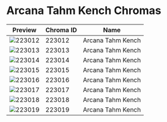 # Arcana Tahm Kench Chromas



| Preview | Chroma ID | Name |
|---------|-----------|------|
| ![223012](https://raw.communitydragon.org/latest/plugins/rcp-be-lol-game-data/global/default/v1/champion-chroma-images/223/223012.png) | 223012 | Arcana Tahm Kench |
| ![223013](https://raw.communitydragon.org/latest/plugins/rcp-be-lol-game-data/global/default/v1/champion-chroma-images/223/223013.png) | 223013 | Arcana Tahm Kench |
| ![223014](https://raw.communitydragon.org/latest/plugins/rcp-be-lol-game-data/global/default/v1/champion-chroma-images/223/223014.png) | 223014 | Arcana Tahm Kench |
| ![223015](https://raw.communitydragon.org/latest/plugins/rcp-be-lol-game-data/global/default/v1/champion-chroma-images/223/223015.png) | 223015 | Arcana Tahm Kench |
| ![223016](https://raw.communitydragon.org/latest/plugins/rcp-be-lol-game-data/global/default/v1/champion-chroma-images/223/223016.png) | 223016 | Arcana Tahm Kench |
| ![223017](https://raw.communitydragon.org/latest/plugins/rcp-be-lol-game-data/global/default/v1/champion-chroma-images/223/223017.png) | 223017 | Arcana Tahm Kench |
| ![223018](https://raw.communitydragon.org/latest/plugins/rcp-be-lol-game-data/global/default/v1/champion-chroma-images/223/223018.png) | 223018 | Arcana Tahm Kench |
| ![223019](https://raw.communitydragon.org/latest/plugins/rcp-be-lol-game-data/global/default/v1/champion-chroma-images/223/223019.png) | 223019 | Arcana Tahm Kench |